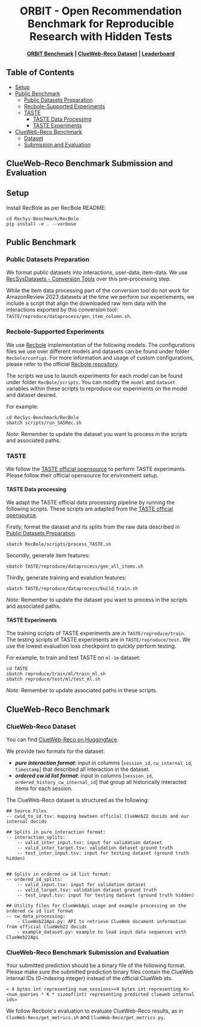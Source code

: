 <h1 align="center"> 
    ORBIT - Open Recommendation Benchmark for Reproducible Research with Hidden Tests
</h1>


<h4 align="center">
    <p>
        <a href="https://www.open-reco-bench.ai/leaderboard">ORBIT Benchmark</a> |
        <a href="https://huggingface.co/datasets/cx-cmu/ClueWeb-Reco">ClueWeb-Reco Dataset</a> |
        <a href="https://www.open-reco-bench.ai/leaderboard">Leaderboard</a> 
    <p>
</h4>



## Table of Contents

- [Setup](#setup)
- [Public Benchmark](#public-benchmark)
    - [Public Datasets Preparation](#public-datasets-preparation)
    - [Recbole-Supported Experiments](#recbole-supported-experiments)
    - [TASTE](#taste)
        - [TASTE Data Processing](#taste-data-processing)
        - [TASTE Experiments](#taste-experiments)
- [ClueWeb-Reco Benchmark](#clueweb-reco-benchmark)
    - [Dataset](#clueweb-reco-dataset)
    - [Submission and Evaluation](#clueweb-reco-benchmark-submission-and-evaluation)



## ClueWeb-Reco Benchmark Submission and Evaluation 


<!-- -------------------------- -->
<!-- -------------------------- -->
## Setup 


Install RecBole as per RecBole README: 

    cd RecSys-Benchmark/RecBole
    pip install -e . --verbose 



<!-- -------------------------- -->
<!-- -------------------------- -->
## Public Benchmark


<!-- -------------------------- -->
### Public Datasets Preparation 
We format public datasets into interactions, user-data, item-data. 
We use [RecSysDatasets - Conversion Tools](https://github.com/RUCAIBox/RecSysDatasets/tree/master/conversion_tools) over this pre-processing step. 

While the item data processing part of the conversion tool do not work for AmazonReview 2023 datasets at the time we perform our experiements, we include a script that align the downloaded raw item data with the interactions exported by this conversion tool: `TASTE/reproduce/dataprocess/gen_item_column.sh`.   


<!-- -------------------------- -->
### Recbole-Supported Experiments 


We use [Recbole](https://github.com/RUCAIBox/RecBole) implementation of the following models. The configurations files we use over different models and datasets can be found under folder `Recbole/configs`. For more information and usage of custom configurations, please refer to the official [Recbole repository](https://github.com/RUCAIBox/RecBole).  

The scripts we use to launch experiments for each model can be found under folder `RecBole/scripts`. 
You can modify the `model` and `dataset` variables within these scripts to reproduce our experiments on the model and dataset desired. 

For example: 

    cd RecSys-Benchmark/RecBole
    sbatch scripts/run_SASRec.sh

*Note*: Remember to update the dataset you want to process in the scripts and associated paths.  


### TASTE 

We follow the [TASTE official opensource](https://github.com/OpenMatch/TASTE) to perform TASTE experiments. Please follow their official opensource for environment setup. 

#### TASTE Data processing 

We adapt the TASTE official data processing pipeline by running the following scripts. These scripts are adapted from the [TASTE official opensource](https://github.com/OpenMatch/TASTE). 

Firstly, format the dataset and its splits from the raw data described in [Public Datasets Preparation](#public-datasets-preparation). 

    sbatch RecBole/scripts/process_TASTE.sh

Secondly, generate item features: 

    sbatch TASTE/reproduce/dataprocess/gen_all_items.sh

Thirdly, generate training and evalution features: 

    sbatch TASTE/reproduce/dataprocess/build_train.sh

*Note*: Remember to update the dataset you want to process in the scripts and associated paths.  


#### TASTE Experiments 

The training scripts of TASTE experiments are in `TASTE/reproduce/train`. 
The testing scripts of TASTE experiments are in `TASTE/reproduce/test`. We use the lowest evaluation loss checkpoint to quickly perform testing.  

For example, to train and test TASTE on `ml-1m` dataset: 

    cd TASTE 
    sbatch reproduce/train/ml/train_ml.sh
    sbatch reproduce/test/ml/test_ml.sh


*Note*: Remember to update associated paths in these scripts.  



<!-- -------------------------- -->
<!-- -------------------------- -->
## ClueWeb-Reco Benchmark


<!-- -------------------------- -->
### ClueWeb-Reco Dataset

You can find [ClueWeb-Reco on Huggingface](https://huggingface.co/datasets/cx-cmu/ClueWeb-Reco). 

We provide two formats for the dataset: 

- ***pure interaction format***: input in columms [`session_id`, `cw_internal_id`, `timestamp`] that described all interaction in the dataset. 
- ***ordered cw id list format***: input in columns [`session_id`, `ordered_history_cw_internal_id`] that group all historically interacted items for each session. 

The ClueWeb-Reco dataset is structured as the following: 

    ## Source Files 
    -- cwid_to_id.tsv: mapping bewteen official ClueWeb22 docids and our internal docids

    ## Splits in pure interaction format: 
    -- interaction_splits: 
        -- valid_inter_input.tsv: input for validation dataset 
        -- valid_inter_target.tsv: validation dataset ground truth
        -- test_inter_input.tsv: input for testing dataset (ground truth hidden)


    ## Splits in ordered cw id list format: 
    -- ordered_id_splits: 
        -- valid_input.tsv: input for validation dataset 
        -- valid_target.tsv: validation dataset ground truth
        -- test_input.tsv: input for testing dataset (ground truth hidden) 

    ## Utility files for ClueWebApi usage and example processing on the ordered cw id list format  
    -- cw_data_processing: 
        - ClueWeb22Api.py: API to retrieve ClueWeb document information from official ClueWeb22 docids
        - example_dataset.py: example to load input data sequences with ClueWeb22Api



<!-- -------------------------- -->
### ClueWeb-Reco Benchmark Submission and Evaluation 

Your submitted prediction should be a binary file of the following format. Please make sure the submitted prediction binary files contain the ClueWeb internal IDs (0-indexing integer) instead of the official ClueWeb ids. 


    < 4 bytes int representing num_sessions><4 bytes int representing K><num_queries * K * sizeof(int) representing predicted clueweb internal ids>


We follow Recbole's evaluation to evaluate ClueWeb-Reco results, as in  `ClueWeb-Reco/get_metrics.sh` and `ClueWeb-Reco/get_metrics.py`. 
